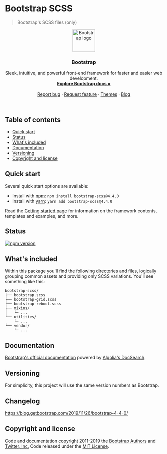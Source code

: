 # Bootstrap SCSS

> Bootstrap's SCSS files (only)

<p align="center">
  <a href="https://getbootstrap.com/">
    <img src="https://getbootstrap.com/docs/4.4/assets/brand/bootstrap-solid.svg" alt="Bootstrap logo" width="72" height="72">
  </a>
</p>

<h3 align="center">Bootstrap</h3>

<p align="center">
  Sleek, intuitive, and powerful front-end framework for faster and easier web development.
  <br>
  <a href="https://getbootstrap.com/docs/4.4/"><strong>Explore Bootstrap docs »</strong></a>
  <br>
  <br>
  <a href="https://github.com/twbs/bootstrap/issues/new?template=bug.md">Report bug</a>
  ·
  <a href="https://github.com/twbs/bootstrap/issues/new?template=feature.md&labels=feature">Request feature</a>
  ·
  <a href="https://themes.getbootstrap.com/">Themes</a>
  ·
  <a href="https://blog.getbootstrap.com/">Blog</a>
</p>

<br>

## Table of contents

- [Quick start](#quick-start)
- [Status](#status)
- [What's included](#whats-included)
- [Documentation](#documentation)
- [Versioning](#versioning)
- [Copyright and license](#copyright-and-license)

## Quick start

Several quick start options are available:

- Install with [npm](https://www.npmjs.com/): `npm install bootstrap-scss@4.4.0`
- Install with [yarn](https://yarnpkg.com/): `yarn add bootstrap-scss@4.4.0`

Read the [Getting started page](https://getbootstrap.com/docs/4.4/getting-started/introduction/) for information on the framework contents, templates and examples, and more.

## Status

[![npm version](https://img.shields.io/npm/v/bootstrap-scss.svg)](https://www.npmjs.com/package/bootstrap-scss)

## What's included

Within this package you'll find the following directories and files, logically grouping common assets and providing only SCSS variations. You'll see something like this:

```
bootstrap-scss/
├── bootstrap.scss
├── bootstrap-grid.scss
├── bootstrap-reboot.scss
├── mixins/
│   └─ ...
└── utilities/
    └─ ...
└── vendor/
    └─ ...
```

## Documentation

[Bootstrap's official documentation](https://getbootstrap.com/) powered by [Algolia's DocSearch](https://community.algolia.com/docsearch/).

## Versioning

For simplicity, this project will use the same version numbers as Bootstrap.

## Changelog

https://blog.getbootstrap.com/2019/11/26/bootstrap-4-4-0/

## Copyright and license

Code and documentation copyright 2011-2019 the [Bootstrap Authors](https://github.com/twbs/bootstrap/graphs/contributors) and [Twitter, Inc.](https://twitter.com) Code released under the [MIT License](https://github.com/twbs/bootstrap/blob/master/LICENSE).
